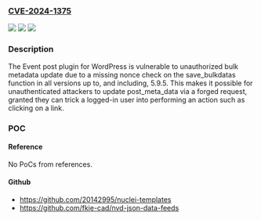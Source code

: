### [CVE-2024-1375](https://cve.mitre.org/cgi-bin/cvename.cgi?name=CVE-2024-1375)
![](https://img.shields.io/static/v1?label=Product&message=Event%20post&color=blue)
![](https://img.shields.io/static/v1?label=Version&message=*%3C%3D%205.9.5%20&color=brighgreen)
![](https://img.shields.io/static/v1?label=Vulnerability&message=CWE-352%20Cross-Site%20Request%20Forgery%20(CSRF)&color=brighgreen)

### Description

The Event post plugin for WordPress is vulnerable to unauthorized bulk metadata update due to a missing nonce check on the save_bulkdatas function in all versions up to, and including, 5.9.5. This makes it possible for unauthenticated attackers to update post_meta_data via a forged request, granted they can trick a logged-in user into performing an action such as clicking on a link.

### POC

#### Reference
No PoCs from references.

#### Github
- https://github.com/20142995/nuclei-templates
- https://github.com/fkie-cad/nvd-json-data-feeds

